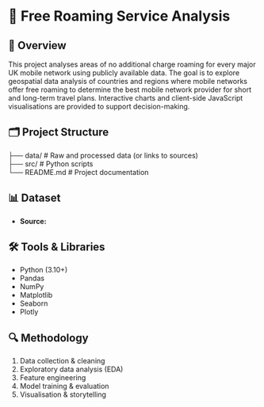 # 📶 Free Roaming Service Analysis

## 📌 Overview
This project analyses areas of no additional charge roaming for every major UK mobile network using publicly available data. The goal is to explore geospatial data analysis of countries and regions where mobile networks offer free roaming to determine the best mobile network provider for short and long-term travel plans. Interactive charts and client-side JavaScript visualisations are provided to support decision-making.


## 🗂️ Project Structure
├── data/       # Raw and processed data (or links to sources)   
├── src/        # Python scripts  
└── README.md   # Project documentation  


## 📊 Dataset
- **Source:** 


## 🛠️ Tools & Libraries
- Python (3.10+)  
- Pandas
- NumPy  
- Matplotlib
- Seaborn
- Plotly


## 🔍 Methodology
1. Data collection & cleaning  
2. Exploratory data analysis (EDA)  
3. Feature engineering  
4. Model training & evaluation  
5. Visualisation & storytelling  
